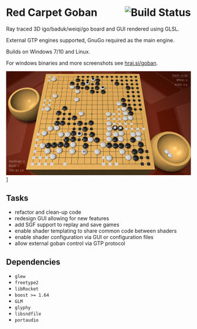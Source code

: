 # Red Carpet Goban [<img src='https://travis-ci.com/popojan/goban.svg?branch=master' alt='Build Status' align='right'>](https://travis-ci.com/popojan/goban)
  
Ray traced 3D igo/baduk/weiqi/go board and GUI rendered using GLSL.

External GTP engines supported, GnuGo required as the main engine.

Builds on Windows 7/10 and Linux.

For windows binaries and more screenshots see [hraj.si/goban](http://hraj.si/goban).

[![screen06](/res/screen06_s.png)](https://www.youtube.com/watch?v=S3kmepVEipk)]

## Tasks
*   refactor and clean-up code
*   redesign GUI allowing for new features
*   add SGF support to replay and save games
*   enable shader templating to share common code between shaders
*   enable shader configuration via GUI or configuration files
*   allow external goban control via GTP protocol

## Dependencies
*   `glew`
*   `freetype2`
*   `libRocket`
*   `boost >= 1.64`
*   `GLM`
*   `glyphy`
*   `libsndfile`
*   `portaudio`
